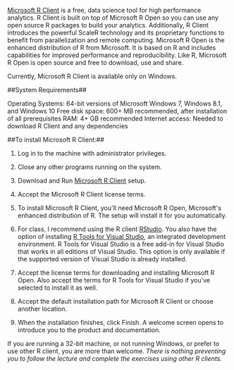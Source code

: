 [Microsoft R Client](https://msdn.microsoft.com/en-us/microsoft-r/r-client-install) is a free, data science tool for high performance analytics. R Client is built on top of Microsoft R Open so you can use any open source R packages to build your analytics. Additionally, R Client introduces the powerful ScaleR technology and its proprietary functions to benefit from parallelization and remote computing. Microsoft R Open is the enhanced distribution of R from Microsoft. It is based on R and includes capabilities for improved performance and reproducibility. Like R, Microsoft R Open is open source and free to download, use and share. 

Currently, Microsoft R Client is available only on Windows.

##System Requirements##

Operating Systems: 64-bit versions of Microsoft Windows 7, Windows 8.1, and Windows 10
Free disk space: 600+ MB recommended, after installation of all prerequisites
RAM: 4+ GB recommended
Internet access: Needed to download R Client and any dependencies

##To install Microsoft R Client:##

1. Log in to the machine with administrator privileges.

2. Close any other programs running on the system.

3. Download and Run [Microsoft R Client](http://aka.ms/rclient/download) setup.

4. Accept the Microsoft R Client license terms.

5. To install Microsoft R Client, you'll need Microsoft R Open, Microsoft's enhanced distribution of R. The setup will install it for you automatically.

6. For class, I recommend using the R client [RStudio](https://www.rstudio.com/products/rstudio/download/preview/). You also have the option of installing [R Tools for Visual Studio](https://aka.ms/rtvs-current), an integrated development environment. R Tools for Visual Studio is a free add-in for Visual Studio that works in all editions of Visual Studio. This option is only available if the supported version of Visual Studio is already installed.

7. Accept the license terms for downloading and installing Microsoft R Open. Also accept the terms for R Tools for Visual Studio if you've selected to install it as well.

8. Accept the default installation path for Microsoft R Client or choose another location.

9. When the installation finishes, click Finish. A welcome screen opens to introduce you to the product and documentation.

If you are running a 32-bit machine, or not running Windows, or prefer to use other R client, you are more than welcome. _There is nothing preventing you to follow the lecture and complete the exercises using other R clients._